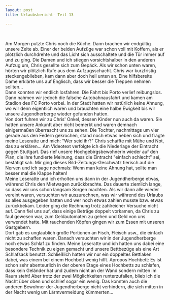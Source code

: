 ```yaml
---
layout: post
title: Urlaubsbericht- Teil 13

---
```


 

Am Morgen putzte Chris noch die Küche. Dann brachen wir endgültig unsere Zelte ab. Einer der beiden Aufzüge war schon voll mit Koffern, als er plötzlich durchdrehte und das Licht sich ausschaltete und die Tür immer auf und zu ging. Die Damen und ich stiegen vorsichtshalber in den anderen Aufzug um, Chris gesellte sich zum Gepäck. Als wir schon unten waren, hörten wir plötzlich Rufe aus dem Aufzugsschacht. Chris war kurzfristig steckengeblieben, kam dann aber doch heil unten an. Eine hilfsbereite Dame erklärte uns auf Englisch, dass wir besser die Treppen nehmen sollten...  
Dann konnten wir endlich losfahren. Die Fahrt bis Porto verlief reibungslos. Dann nahmen wir jedoch die falsche Autobahnausfahrt und kamen am Stadion des FC Porto vorbei. In der Stadt hatten wir natürlich keine Ahnung, wo wir denn eigentlich waren und brauchten eine halbe Ewigkeit bis wir unsere Jugendherberge wieder gefunden hatten.  
Von dort fuhren wir zu Chris' Onkel, dessen Kinder nun auch da waren. Sie hatten unsere Ankunft aber nicht bemerkt und waren demnach einigermaßen überrascht uns zu sehen. Die Tochter, nachmittags um vier gerade aus den Federn gekrochen, stand noch etwas neben sich und fragte meine Leseratte und mich: "Wer seid ihr?" Chris schaffte mit Mühe und Not, das zu erklären... Am Videotext verfolgte ich die Niederlage der Eintracht gegen Stuttgart. Das rief unsere Hochgebirgsbewohnerin wieder auf den Plan, die ihre fundierte Meinung, dass die Eintracht "einfach schlecht" sei, bestätigt sah. Mir ging dieses Bild-Zeitungs-Geschwätz tierisch auf die Nerven und ich sage nochmals: Wenn man keine Ahnung hat, sollte man besser mal die Klappe halten!  
Meine Leseratte und ich erholten uns dann in der Jugendherberge etwas, während Chris den Mietwagen zurückbrachte. Das dauerte ziemlich lange, so dass wir uns schon langsam Sorgen machten. Als wir dann alle wieder vereint waren, versuchten wir auszurechnen, was wir während des Urlaubs so alles ausgegeben hatten und wer noch etwas zahlen musste bzw. etwas zurückbekam. Leider ging die Rechnung trotz zahlreicher Versuche nicht auf. Dann fiel uns auf, dass einige Beträge doppelt vorkamen, da Chris zu faul gewesen war, zum Geldautomaten zu gehen und Geld von uns verwendet hatte. Mit rauchenden Köpfen gingen wir zum Essen mit unseren Gastgebern.  
Dort gab es unglaublich große Portionen an Fisch, Fleisch usw., die einfach nicht zu schaffen waren. Danach versuchten wir in der Jugendherberge noch etwas Schlaf zu finden. Meine Leseratte und ich hatten uns dabei eine besondere Technik zu eigen gemacht und unsere Bettbezüge als eine Art Schlafsack benutzt. Schließlich hatten wir nur ein doppeltes Bettlaken dabei, was einem bei einem Hochbett wenig hilft. Apropos Hochbett: Es ist schon sehr abenteurlich in der oberen Etage eines Hochbetts zu schlafen, dass kein Geländer hat und zudem nicht an der Wand sondern mitten im Raum steht! Aber trotz der zwei Möglichkeiten runterzufallen, blieb ich die Nacht über oben und schlief sogar ein wenig. Das konnten auch die anderen Bewohner der Jugendherberge nicht verhindern, die sich mitten in der Nacht wenig um Lärmvermeidung kümmerten...
